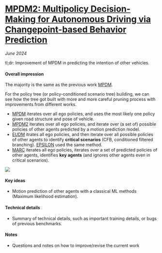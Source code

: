 # [MPDM2: Multipolicy Decision-Making for Autonomous Driving via Changepoint-based Behavior Prediction](https://www.roboticsproceedings.org/rss11/p43.pdf)

_June 2024_

tl;dr: Improvement of MPDM in predicting the intention of other vehicles.

#### Overall impression
The majority is the same as the previous work [MPDM](mpdm.md). 

For the policy tree (or policy-conditioned scenario tree) building, we can see how the tree got built with more and more careful pruning process with improvements from different works.

* [MPDM](mpdm.md) iterates over all ego policies, and uses the most likely one policy given road structure and pose of vehicle.
* [MPDM2](mpdm2.md) iterates over all ego policies, and iterate over (a set of) possible policies of other agents predicted by a motion prediction model.
* [EUDM](eudm.md) itrates all ego policies, and then iterate over all possible policies of other agents to identify **critical scenarios** (CFB, conditioned filtered branching). [EPSILON](epsilon.md) used the same method.
* [MARC](marc.md) iterates all ego policies, iterates over a set of predicted policies of other agents, identifies **key agents** (and ignores other agents even in critical scenarios). 


![](https://pic3.zhimg.com/80/v2-a7778368cbf39f083ef5ad5a2f931a4e_1440w.webp)


#### Key ideas
- Motion prediction of other agents with a classical ML methods (Maximum likelihood estimation).

#### Technical details
- Summary of technical details, such as important training details, or bugs of previous benchmarks.

#### Notes
- Questions and notes on how to improve/revise the current work

